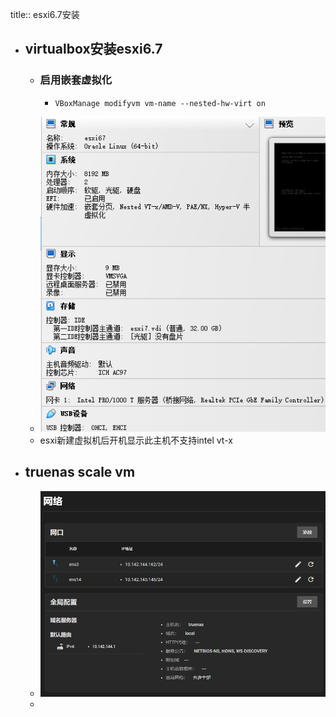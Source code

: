 title:: esxi6.7安装

- ## virtualbox安装esxi6.7
	- ### 启用嵌套虚拟化
		- ```
		  VBoxManage modifyvm vm-name --nested-hw-virt on
		  ```
	- ![image.png](../assets/image_1711523959063_0.png)
	- esxi新建虚拟机后开机显示此主机不支持intel vt-x
- ## truenas scale vm
	- ![image.png](../assets/image_1711591055500_0.png)
	-